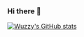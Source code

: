 ### Hi there 👋

[![Wuzzy's GitHub stats](https://github-readme-stats.vercel.app/api?username=WuzzyLV&count_private=true&show_icons=true&theme=gruvbox)](https://github.com/WuzzyLV?tab=repositories&type=source)
